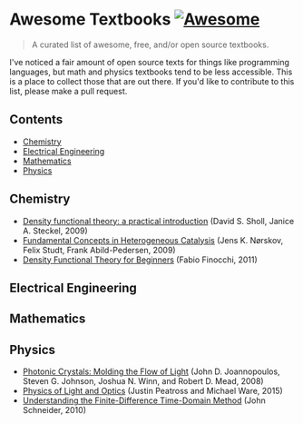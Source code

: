 # Awesome Textbooks [![Awesome](https://awesome.re/badge.svg)](https://awesome.re)

> A curated list of awesome, free, and/or open source textbooks.

I've noticed a fair amount of open source texts for things like programming languages, but math and physics textbooks tend to be less accessible. This is a place to collect those that are out there. If you'd like to contribute to this list, please make a pull request.

## Contents

<!-- toc -->

- [Chemistry](#chemistry)
- [Electrical Engineering](#electrical-engineering)
- [Mathematics](#mathematics)
- [Physics](#physics)

<!-- tocstop -->

## Chemistry

- [Density functional theory: a practical introduction](http://www.nanoer.net/d/img/Density%20functional%20theory-a%20practical%20introduction411565.pdf) (David S. Sholl, Janice A. Steckel, 2009)
- [Fundamental Concepts in Heterogeneous Catalysis](http://www.nanoer.net/d/img/fundamental%20concepts%20in%20heterogeneous%20catalysis-Jens_K._Nrskov,_Felix_Studt,_Frank_Abild-Pederse.pdf) (Jens K. Nørskov, Felix Studt, Frank Abild-Pedersen, 2009)
- [Density Functional Theory for Beginners](http://www.attaccalite.com/wp-content/uploads/2017/04/pdf_DFT4beginners.pdf) (Fabio Finocchi, 2011)

## Electrical Engineering

## Mathematics

## Physics

- [Photonic Crystals: Molding the Flow of Light](http://ab-initio.mit.edu/book/) (John D. Joannopoulos, Steven G. Johnson, Joshua N. Winn, and Robert D. Mead, 2008)
- [Physics of Light and Optics](https://optics.byu.edu/textbook) (Justin Peatross and Michael Ware, 2015)
- [Understanding the Finite-Difference Time-Domain Method](https://eecs.wsu.edu/~schneidj/ufdtd/) (John Schneider, 2010)
